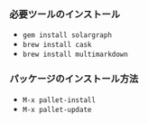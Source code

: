 ### 必要ツールのインストール
- `gem install solargraph`
- `brew install cask`
- `brew install multimarkdown`

### パッケージのインストール方法
- `M-x pallet-install`
- `M-x pallet-update`
